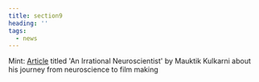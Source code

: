```yaml
---
title: section9
heading: ''
tags:
  - news
---
```

Mint: [Article](https://www.livemint.com/Sundayapp/e6QXZ1rhcqNOyeD4uJe9MJ/An-irrational-neuroscientist.html) titled 'An Irrational Neuroscientist' by Mauktik Kulkarni about his journey from neuroscience to film making
